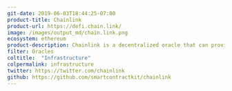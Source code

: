 ```yaml
---
git-date: 2019-06-03T18:44:25-07:00
product-title: Chainlink
product-url: https://defi.chain.link/
image: /images/output_md/chain.link.png
ecosystem: ethereum
product-description: Chainlink is a decentralized oracle that can provide external data to smart contracts.
filter: Oracles
coltitle:  "Infrastructure"
colpermalink: infrastructure
twitter: https://twitter.com/chainlink
github: https://github.com/smartcontractkit/chainlink
---
```

